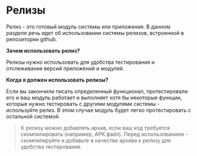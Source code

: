 # Релизы

Релиз - это готовый модуль системы или приложения. В данном разделе речь идет об использовании системы релизов, встроенной в репозитории github.

**Зачем использовать релиз?**

Релизы нужно использовать для удобства тестирования и отслеживания версий приложений и модулей. 

**Когда я должен использовать релизы?**

Если вы закончили писать определенный функционал, протестировали его и ваш модуль работает и выполняет хотя бы некоторые функции, которые нужно тестировать с другими модулями системы - используйте релиз. В этом случае модуль будет легко протестировать с остальной системой.

> К релизу можно добавлять архив, если ваш код требуется скомпилировать (например, APK файл). Перед использованием - скомпилируйте и добавьте в качестве архива к релизу для удобства тестирования.
